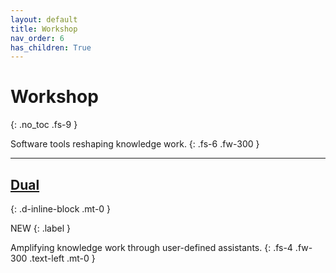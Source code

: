 ```yaml
---
layout: default
title: Workshop
nav_order: 6
has_children: True
---
```


# Workshop
{: .no_toc .fs-9 }

Software tools reshaping knowledge work.
{: .fs-6 .fw-300 }

---

## [Dual](/docs/workshop/dual)
{: .d-inline-block .mt-0 }

NEW
{: .label }

Amplifying knowledge work through user-defined assistants.
{: .fs-4 .fw-300 .text-left .mt-0 }
